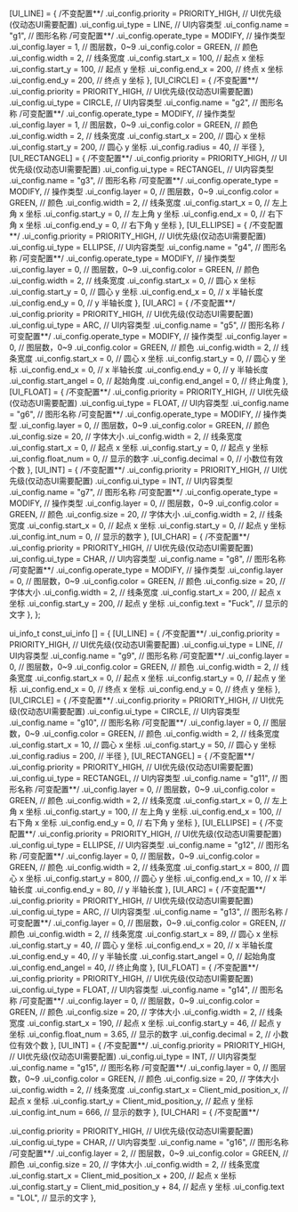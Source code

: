 ## 
[UI_LINE] = {
/不变配置**/
.ui_config.priority = PRIORITY_HIGH, // UI优先级(仅动态UI需要配置)
.ui_config.ui_type = LINE, // UI内容类型
.ui_config.name = "g1", // 图形名称
/可变配置**/
.ui_config.operate_type = MODIFY, // 操作类型
.ui_config.layer = 1, // 图层数，0~9
.ui_config.color = GREEN, // 颜色
.ui_config.width = 2, // 线条宽度
.ui_config.start_x = 100, // 起点 x 坐标
.ui_config.start_y = 100, // 起点 y 坐标
.ui_config.end_x = 200, // 终点 x 坐标
.ui_config.end_y = 200, // 终点 y 坐标
},
[UI_CIRCLE] = {
/不变配置**/
.ui_config.priority = PRIORITY_HIGH, // UI优先级(仅动态UI需要配置)
.ui_config.ui_type = CIRCLE, // UI内容类型
.ui_config.name = "g2", // 图形名称
/可变配置**/
.ui_config.operate_type = MODIFY, // 操作类型
.ui_config.layer = 1, // 图层数，0~9
.ui_config.color = GREEN, // 颜色
.ui_config.width = 2, // 线条宽度
.ui_config.start_x = 200, // 圆心 x 坐标
.ui_config.start_y = 200, // 圆心 y 坐标
.ui_config.radius = 40, // 半径
},
[UI_RECTANGEL] = {
/不变配置**/
.ui_config.priority = PRIORITY_HIGH, // UI优先级(仅动态UI需要配置)
.ui_config.ui_type = RECTANGEL, // UI内容类型
.ui_config.name = "g3", // 图形名称
/可变配置**/
.ui_config.operate_type = MODIFY, // 操作类型
.ui_config.layer = 0, // 图层数，0~9
.ui_config.color = GREEN, // 颜色
.ui_config.width = 2, // 线条宽度
.ui_config.start_x = 0, // 左上角 x 坐标
.ui_config.start_y = 0, // 左上角 y 坐标
.ui_config.end_x = 0, // 右下角 x 坐标
.ui_config.end_y = 0, // 右下角 y 坐标
},
[UI_ELLIPSE] = {
/不变配置**/
.ui_config.priority = PRIORITY_HIGH, // UI优先级(仅动态UI需要配置)
.ui_config.ui_type = ELLIPSE, // UI内容类型
.ui_config.name = "g4", // 图形名称
/可变配置**/
.ui_config.operate_type = MODIFY, // 操作类型
.ui_config.layer = 0, // 图层数，0~9
.ui_config.color = GREEN, // 颜色
.ui_config.width = 2, // 线条宽度
.ui_config.start_x = 0, // 圆心 x 坐标
.ui_config.start_y = 0, // 圆心 y 坐标
.ui_config.end_x = 0, // x 半轴长度
.ui_config.end_y = 0, // y 半轴长度
},
[UI_ARC] = {
/不变配置**/
.ui_config.priority = PRIORITY_HIGH, // UI优先级(仅动态UI需要配置)
.ui_config.ui_type = ARC, // UI内容类型
.ui_config.name = "g5", // 图形名称
/可变配置**/
.ui_config.operate_type = MODIFY, // 操作类型
.ui_config.layer = 0, // 图层数，0~9
.ui_config.color = GREEN, // 颜色
.ui_config.width = 2, // 线条宽度
.ui_config.start_x = 0, // 圆心 x 坐标
.ui_config.start_y = 0, // 圆心 y 坐标
.ui_config.end_x = 0, // x 半轴长度
.ui_config.end_y = 0, // y 半轴长度
.ui_config.start_angel = 0, // 起始角度
.ui_config.end_angel = 0, // 终止角度
},
[UI_FLOAT] = {
/不变配置**/
.ui_config.priority = PRIORITY_HIGH, // UI优先级(仅动态UI需要配置)
.ui_config.ui_type = FLOAT, // UI内容类型
.ui_config.name = "g6", // 图形名称
/可变配置**/
.ui_config.operate_type = MODIFY, // 操作类型
.ui_config.layer = 0, // 图层数，0~9
.ui_config.color = GREEN, // 颜色
.ui_config.size = 20, // 字体大小
.ui_config.width = 2, // 线条宽度
.ui_config.start_x = 0, // 起点 x 坐标
.ui_config.start_y = 0, // 起点 y 坐标
.ui_config.float_num = 0, // 显示的数字
.ui_config.decimal = 0, // 小数位有效个数
},
[UI_INT] = {
/不变配置**/
.ui_config.priority = PRIORITY_HIGH, // UI优先级(仅动态UI需要配置)
.ui_config.ui_type = INT, // UI内容类型
.ui_config.name = "g7", // 图形名称
/可变配置**/
.ui_config.operate_type = MODIFY, // 操作类型
.ui_config.layer = 0, // 图层数，0~9
.ui_config.color = GREEN, // 颜色
.ui_config.size = 20, // 字体大小
.ui_config.width = 2, // 线条宽度
.ui_config.start_x = 0, // 起点 x 坐标
.ui_config.start_y = 0, // 起点 y 坐标
.ui_config.int_num = 0, // 显示的数字
},
[UI_CHAR] = {
/不变配置**/
.ui_config.priority = PRIORITY_HIGH, // UI优先级(仅动态UI需要配置)
.ui_config.ui_type = CHAR, // UI内容类型
.ui_config.name = "g8", // 图形名称
/可变配置**/
.ui_config.operate_type = MODIFY, // 操作类型
.ui_config.layer = 0, // 图层数，0~9
.ui_config.color = GREEN, // 颜色
.ui_config.size = 20, // 字体大小
.ui_config.width = 2, // 线条宽度
.ui_config.start_x = 200, // 起点 x 坐标
.ui_config.start_y = 200, // 起点 y 坐标
.ui_config.text = "Fuck", // 显示的文字
},
};

ui_info_t const_ui_info [] =
{
[UI_LINE] = {
/不变配置**/
.ui_config.priority = PRIORITY_HIGH, // UI优先级(仅动态UI需要配置)
.ui_config.ui_type = LINE, // UI内容类型
.ui_config.name = "g9", // 图形名称
/可变配置**/
.ui_config.layer = 0, // 图层数，0~9
.ui_config.color = GREEN, // 颜色
.ui_config.width = 2, // 线条宽度
.ui_config.start_x = 0, // 起点 x 坐标
.ui_config.start_y = 0, // 起点 y 坐标
.ui_config.end_x = 0, // 终点 x 坐标
.ui_config.end_y = 0, // 终点 y 坐标
},
[UI_CIRCLE] = {
/不变配置**/
.ui_config.priority = PRIORITY_HIGH, // UI优先级(仅动态UI需要配置)
.ui_config.ui_type = CIRCLE, // UI内容类型
.ui_config.name = "g10", // 图形名称
/可变配置**/
.ui_config.layer = 0, // 图层数，0~9
.ui_config.color = GREEN, // 颜色
.ui_config.width = 2, // 线条宽度
.ui_config.start_x = 10, // 圆心 x 坐标
.ui_config.start_y = 50, // 圆心 y 坐标
.ui_config.radius = 200, // 半径
},
[UI_RECTANGEL] = {
/不变配置**/
.ui_config.priority = PRIORITY_HIGH, // UI优先级(仅动态UI需要配置)
.ui_config.ui_type = RECTANGEL, // UI内容类型
.ui_config.name = "g11", // 图形名称
/可变配置**/
.ui_config.layer = 0, // 图层数，0~9
.ui_config.color = GREEN, // 颜色
.ui_config.width = 2, // 线条宽度
.ui_config.start_x = 0, // 左上角 x 坐标
.ui_config.start_y = 100, // 左上角 y 坐标
.ui_config.end_x = 100, // 右下角 x 坐标
.ui_config.end_y = 0, // 右下角 y 坐标
},
[UI_ELLIPSE] = {
/不变配置**/
.ui_config.priority = PRIORITY_HIGH, // UI优先级(仅动态UI需要配置)
.ui_config.ui_type = ELLIPSE, // UI内容类型
.ui_config.name = "g12", // 图形名称
/可变配置**/
.ui_config.layer = 0, // 图层数，0~9
.ui_config.color = GREEN, // 颜色
.ui_config.width = 2, // 线条宽度
.ui_config.start_x = 800, // 圆心 x 坐标
.ui_config.start_y = 800, // 圆心 y 坐标
.ui_config.end_x = 10, // x 半轴长度
.ui_config.end_y = 80, // y 半轴长度
},
[UI_ARC] = {
/不变配置**/
.ui_config.priority = PRIORITY_HIGH, // UI优先级(仅动态UI需要配置)
.ui_config.ui_type = ARC, // UI内容类型
.ui_config.name = "g13", // 图形名称
/可变配置**/
.ui_config.layer = 0, // 图层数，0~9
.ui_config.color = GREEN, // 颜色
.ui_config.width = 2, // 线条宽度
.ui_config.start_x = 89, // 圆心 x 坐标
.ui_config.start_y = 40, // 圆心 y 坐标
.ui_config.end_x = 20, // x 半轴长度
.ui_config.end_y = 40, // y 半轴长度
.ui_config.start_angel = 0, // 起始角度
.ui_config.end_angel = 40, // 终止角度
},
[UI_FLOAT] = {
/不变配置**/
.ui_config.priority = PRIORITY_HIGH, // UI优先级(仅动态UI需要配置)
.ui_config.ui_type = FLOAT, // UI内容类型
.ui_config.name = "g14", // 图形名称
/可变配置**/
.ui_config.layer = 0, // 图层数，0~9
.ui_config.color = GREEN, // 颜色
.ui_config.size = 20, // 字体大小
.ui_config.width = 2, // 线条宽度
.ui_config.start_x = 190, // 起点 x 坐标
.ui_config.start_y = 46, // 起点 y 坐标
.ui_config.float_num = 3.65, // 显示的数字
.ui_config.decimal = 2, // 小数位有效个数
},
[UI_INT] = {
/不变配置**/
.ui_config.priority = PRIORITY_HIGH, // UI优先级(仅动态UI需要配置)
.ui_config.ui_type = INT, // UI内容类型
.ui_config.name = "g15", // 图形名称
/可变配置**/
.ui_config.layer = 0, // 图层数，0~9
.ui_config.color = GREEN, // 颜色
.ui_config.size = 20, // 字体大小
.ui_config.width = 2, // 线条宽度
.ui_config.start_x = Client_mid_position_x, // 起点 x 坐标
.ui_config.start_y = Client_mid_position_y, // 起点 y 坐标
.ui_config.int_num = 666, // 显示的数字
},
[UI_CHAR] = {
/不变配置**/

.ui_config.priority = PRIORITY_HIGH, // UI优先级(仅动态UI需要配置)
.ui_config.ui_type = CHAR, // UI内容类型
.ui_config.name = "g16", // 图形名称
/可变配置**/
.ui_config.layer = 2, // 图层数，0~9
.ui_config.color = GREEN, // 颜色
.ui_config.size = 20, // 字体大小
.ui_config.width = 2, // 线条宽度
.ui_config.start_x = Client_mid_position_x + 200, // 起点 x 坐标
.ui_config.start_y = Client_mid_position_y + 84, // 起点 y 坐标
.ui_config.text = "LOL", // 显示的文字
},
